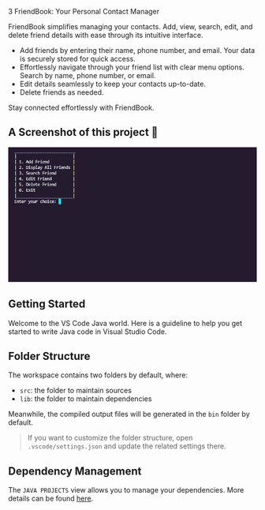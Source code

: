 3 FriendBook: Your Personal Contact Manager

FriendBook simplifies managing your contacts. Add, view, search, edit, and delete friend details with ease through its intuitive interface.

- Add friends by entering their name, phone number, and email. Your data is securely stored for quick access.
- Effortlessly navigate through your friend list with clear menu options. Search by name, phone number, or email.
- Edit details seamlessly to keep your contacts up-to-date.
- Delete friends as needed.

Stay connected effortlessly with FriendBook.

## A Screenshot of this project 📸
![image](image.png)




## Getting Started

Welcome to the VS Code Java world. Here is a guideline to help you get started to write Java code in Visual Studio Code.

## Folder Structure

The workspace contains two folders by default, where:

- `src`: the folder to maintain sources
- `lib`: the folder to maintain dependencies

Meanwhile, the compiled output files will be generated in the `bin` folder by default.

> If you want to customize the folder structure, open `.vscode/settings.json` and update the related settings there.

## Dependency Management

The `JAVA PROJECTS` view allows you to manage your dependencies. More details can be found [here](https://github.com/microsoft/vscode-java-dependency#manage-dependencies).